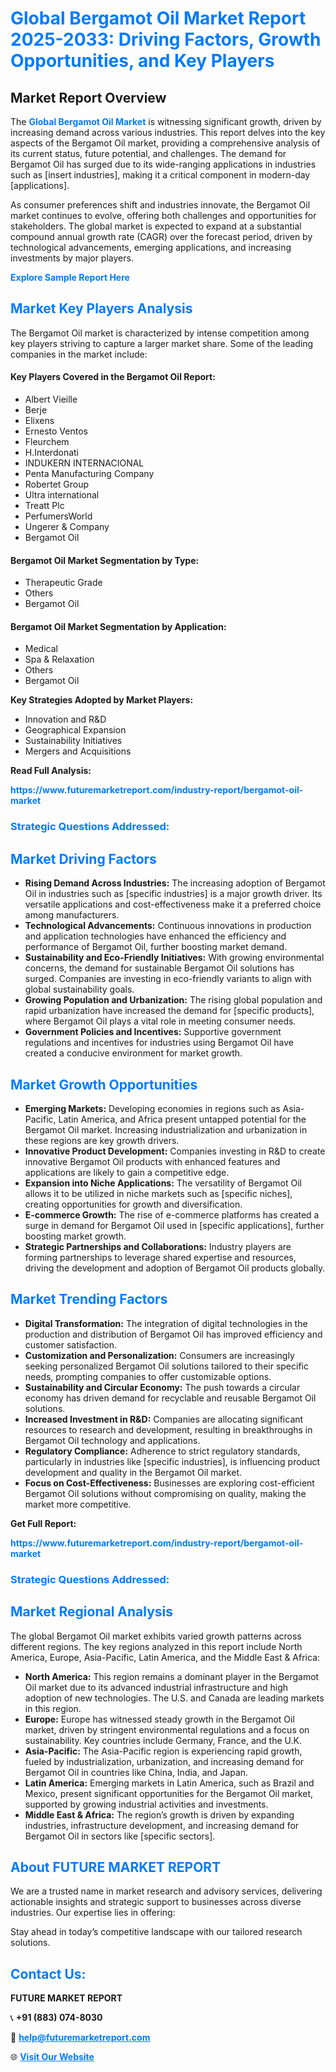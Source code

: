 <h1 style="color: #007BFF;">Global Bergamot Oil Market Report 2025-2033: Driving Factors, Growth Opportunities, and Key Players</h1>

<section id="overview">
<h2>Market Report Overview</h2>
<p>The <a href="https://www.futuremarketreport.com/industry-report/bergamot-oil-market" style="color: #007BFF; text-decoration: none;"><strong>Global Bergamot Oil Market</strong></a> is witnessing significant growth, driven by increasing demand across various industries. This report delves into the key aspects of the Bergamot Oil market, providing a comprehensive analysis of its current status, future potential, and challenges. The demand for Bergamot Oil has surged due to its wide-ranging applications in industries such as [insert industries], making it a critical component in modern-day [applications].</p>
<p>As consumer preferences shift and industries innovate, the Bergamot Oil market continues to evolve, offering both challenges and opportunities for stakeholders. The global market is expected to expand at a substantial compound annual growth rate (CAGR) over the forecast period, driven by technological advancements, emerging applications, and increasing investments by major players.</p>
</section>

<section id="overview">
<p><a href="https://www.futuremarketreport.com/request-sample/reportId=100542" style="color: #007BFF; text-decoration: none;"><strong>Explore Sample Report Here</strong></a></p>
</section>

<section id="key-players">
<h2 style="color: #007BFF;">Market Key Players Analysis</h2>
<p>The Bergamot Oil market is characterized by intense competition among key players striving to capture a larger market share. Some of the leading companies in the market include:</p>
<h4>Key Players Covered in the Bergamot Oil Report:</h4>
<ul><li>Albert Vieille</li><li>Berje</li><li>Elixens</li><li>Ernesto Ventos</li><li>Fleurchem</li><li>H.Interdonati</li><li>INDUKERN INTERNACIONAL</li><li>Penta Manufacturing Company</li><li>Robertet Group</li><li>Ultra international</li><li>Treatt Plc</li><li>PerfumersWorld</li><li>Ungerer &amp; Company</li><li>Bergamot Oil</li></ul>
<h4>Bergamot Oil Market Segmentation by Type:</h4>
<ul><li>Therapeutic Grade</li><li>Others</li><li>Bergamot Oil</li></ul>

<h4>Bergamot Oil Market Segmentation by Application:</h4>
<ul><li>Medical</li><li>Spa &amp; Relaxation</li><li>Others</li><li>Bergamot Oil</li></ul>
<p><strong>Key Strategies Adopted by Market Players:</strong></p>
<ul>
<li>Innovation and R&D</li>
<li>Geographical Expansion</li>
<li>Sustainability Initiatives</li>
<li>Mergers and Acquisitions</li>
</ul>
</section>

<section>
<p><strong>Read Full Analysis: </strong></p><a href="https://www.futuremarketreport.com/industry-report/bergamot-oil-market" style="color: #007BFF; text-decoration: none;"><strong>https://www.futuremarketreport.com/industry-report/bergamot-oil-market</strong></a>
<h3 style="color: #007BFF;">Strategic Questions Addressed:</h3>
</section>

<section id="driving-factors">
<h2 style="color: #007BFF;">Market Driving Factors</h2>
<ul>
<li><strong>Rising Demand Across Industries:</strong> The increasing adoption of Bergamot Oil in industries such as [specific industries] is a major growth driver. Its versatile applications and cost-effectiveness make it a preferred choice among manufacturers.</li>
<li><strong>Technological Advancements:</strong> Continuous innovations in production and application technologies have enhanced the efficiency and performance of Bergamot Oil, further boosting market demand.</li>
<li><strong>Sustainability and Eco-Friendly Initiatives:</strong> With growing environmental concerns, the demand for sustainable Bergamot Oil solutions has surged. Companies are investing in eco-friendly variants to align with global sustainability goals.</li>
<li><strong>Growing Population and Urbanization:</strong> The rising global population and rapid urbanization have increased the demand for [specific products], where Bergamot Oil plays a vital role in meeting consumer needs.</li>
<li><strong>Government Policies and Incentives:</strong> Supportive government regulations and incentives for industries using Bergamot Oil have created a conducive environment for market growth.</li>
</ul>
</section>

<section id="growth-opportunities">
<h2 style="color: #007BFF;">Market Growth Opportunities</h2>
<ul>
<li><strong>Emerging Markets:</strong> Developing economies in regions such as Asia-Pacific, Latin America, and Africa present untapped potential for the Bergamot Oil market. Increasing industrialization and urbanization in these regions are key growth drivers.</li>
<li><strong>Innovative Product Development:</strong> Companies investing in R&D to create innovative Bergamot Oil products with enhanced features and applications are likely to gain a competitive edge.</li>
<li><strong>Expansion into Niche Applications:</strong> The versatility of Bergamot Oil allows it to be utilized in niche markets such as [specific niches], creating opportunities for growth and diversification.</li>
<li><strong>E-commerce Growth:</strong> The rise of e-commerce platforms has created a surge in demand for Bergamot Oil used in [specific applications], further boosting market growth.</li>
<li><strong>Strategic Partnerships and Collaborations:</strong> Industry players are forming partnerships to leverage shared expertise and resources, driving the development and adoption of Bergamot Oil products globally.</li>
</ul>
</section>

<section id="trending-factors">
<h2 style="color: #007BFF;">Market Trending Factors</h2>
<ul>
<li><strong>Digital Transformation:</strong> The integration of digital technologies in the production and distribution of Bergamot Oil has improved efficiency and customer satisfaction.</li>
<li><strong>Customization and Personalization:</strong> Consumers are increasingly seeking personalized Bergamot Oil solutions tailored to their specific needs, prompting companies to offer customizable options.</li>
<li><strong>Sustainability and Circular Economy:</strong> The push towards a circular economy has driven demand for recyclable and reusable Bergamot Oil solutions.</li>
<li><strong>Increased Investment in R&D:</strong> Companies are allocating significant resources to research and development, resulting in breakthroughs in Bergamot Oil technology and applications.</li>
<li><strong>Regulatory Compliance:</strong> Adherence to strict regulatory standards, particularly in industries like [specific industries], is influencing product development and quality in the Bergamot Oil market.</li>
<li><strong>Focus on Cost-Effectiveness:</strong> Businesses are exploring cost-efficient Bergamot Oil solutions without compromising on quality, making the market more competitive.</li>
</ul>
</section>

<section>
<p><strong>Get Full Report: </strong></p><a href="https://www.futuremarketreport.com/industry-report/bergamot-oil-market" style="color: #007BFF; text-decoration: none;"><strong>https://www.futuremarketreport.com/industry-report/bergamot-oil-market</strong></a>
<h3 style="color: #007BFF;">Strategic Questions Addressed:</h3>
</section>


<section id="regional-analysis">
<h2 style="color: #007BFF;">Market Regional Analysis</h2>
<p>The global Bergamot Oil market exhibits varied growth patterns across different regions. The key regions analyzed in this report include North America, Europe, Asia-Pacific, Latin America, and the Middle East & Africa:</p>
<ul>
<li><strong>North America:</strong> This region remains a dominant player in the Bergamot Oil market due to its advanced industrial infrastructure and high adoption of new technologies. The U.S. and Canada are leading markets in this region.</li>
<li><strong>Europe:</strong> Europe has witnessed steady growth in the Bergamot Oil market, driven by stringent environmental regulations and a focus on sustainability. Key countries include Germany, France, and the U.K.</li>
<li><strong>Asia-Pacific:</strong> The Asia-Pacific region is experiencing rapid growth, fueled by industrialization, urbanization, and increasing demand for Bergamot Oil in countries like China, India, and Japan.</li>
<li><strong>Latin America:</strong> Emerging markets in Latin America, such as Brazil and Mexico, present significant opportunities for the Bergamot Oil market, supported by growing industrial activities and investments.</li>
<li><strong>Middle East & Africa:</strong> The region’s growth is driven by expanding industries, infrastructure development, and increasing demand for Bergamot Oil in sectors like [specific sectors].</li>
</ul>
</section>

<footer>
<h2 style="color: #007BFF;">About FUTURE MARKET REPORT</h2>
<p>We are a trusted name in market research and advisory services, delivering actionable insights and strategic support to businesses across diverse industries. Our expertise lies in offering:</p>

<p>Stay ahead in today’s competitive landscape with our tailored research solutions.</p>

<h2 style="color: #007BFF;">Contact Us:</h2>
<p><strong>FUTURE MARKET REPORT</strong></p>
<p>📞 <strong>+91 (883) 074-8030</strong></p>
<p>📧 <strong><a href="mailto:help@futuremarketreport.com" style="color: #007BFF;">help@futuremarketreport.com</a></strong></p>
<p>🌐 <strong><a href="https://www.futuremarketreport.com/" style="color: #007BFF;">Visit Our Website</a></strong></p>
</footer>